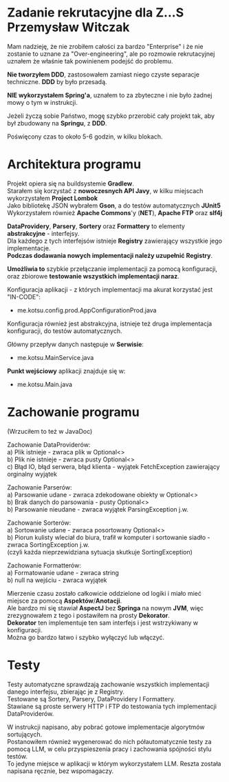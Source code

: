 # Zadanie rekrutacyjne dla Z...S Przemysław Witczak

Mam nadzieję, że nie zrobiłem całości za bardzo "Enterprise" i że nie zostanie to uznane za "Over-engineering", ale po rozmowie rekrutacyjnej uznałem że właśnie tak powinienem podejść do problemu.  

**Nie tworzyłem DDD**, zastosowałem zamiast niego czyste separacje techniczne. **DDD** by było przesadą.

**NIE wykorzystałem Spring'a**, uznałem to za zbyteczne i nie było żadnej mowy o tym w instrukcji.

Jeżeli życzą sobie Państwo, mogę szybko przerobić cały projekt tak, aby był zbudowany na **Springu**, z **DDD**.

Poświęcony czas to około 5-6 godzin, w kilku blokach.

# Architektura programu

Projekt opiera się na buildsystemie **Gradlew**.  
Starałem się korzystać z **nowoczesnych API Javy**, w kilku miejscach wykorzystałem **Project Lombok**  
Jako bibliotekę JSON wybrałem **Gson**, a do testów automatycznych **JUnit5**  
Wykorzystałem również **Apache Commons**'y (**NET**), **Apache FTP** oraz **slf4j**

**DataProvidery**, **Parsery**, **Sortery** oraz **Formattery** to elementy **abstrakcyjne** - interfejsy.  
Dla każdego z tych interfejsów istnieje **Registry** zawierający wszystkie jego implementacje.  
**Podczas dodawania nowych implementacji należy uzupełnić Registry**.  

**Umożliwia to** szybkie przełączanie implementacji za pomocą konfiguracji, oraz zbiorowe **testowanie wszystkich implementacji naraz**.

Konfiguracja aplikacji - z których implementacji ma akurat korzystać jest "IN-CODE":
* me.kotsu.config.prod.AppConfigurationProd.java
	
Konfiguracja również jest abstrakcyjna, istnieje też druga implementacja konfiguracji, do testów automatycznych.  


Główny przepływ danych następuje w **Serwisie**:
* me.kotsu.MainService.java

**Punkt wejściowy** aplikacji znajduje się w:
* me.kotsu.Main.java

# Zachowanie programu
(Wrzuciłem to też w JavaDoc)

Zachowanie DataProviderów:  
a) Plik istnieje - zwraca plik w Optional<>  
b) Plik nie istnieje - zwraca pusty Optional<>  
c) Błąd IO, błąd serwera, błąd klienta - wyjątek FetchException zawierający orginalny wyjątek  

Zachowanie Parserów:  
a) Parsowanie udane - zwraca zdekodowane obiekty w Optional<>  
b) Brak danych do parsowania - pusty Optional<>  
b) Parsowanie nieudane - zwraca wyjątek ParsingException j.w.  

Zachowanie Sorterów:  
a) Sortowanie udane - zwraca posortowany Optional<>  
b) Piorun kulisty wleciał do biura, trafił w komputer i sortowanie siadło - zwraca SortingException j.w.  
(czyli każda nieprzewidziana sytuacja skutkuje SortingException)

Zachowanie Formatterów:  
a) Formatowanie udane - zwraca string  
b) null na wejściu - zwraca wyjątek

Mierzenie czasu zostało całkowicie oddzielone od logiki i miało mieć miejsce za pomocą **Aspektów**/**Anotacji**.  
Ale bardzo mi się stawiał **AspectJ** bez **Springa** na nowym **JVM**, więc zrezygnowałem z tego i postawiłem na prosty **Dekorator**.  
**Dekorator** ten implementuje ten sam interfejs i jest wstrzykiwany w konfiguracji.  
Można go bardzo łatwo i szybko wyłączyć lub włączyć.

# Testy

Testy automatyczne sprawdzają zachowanie wszystkich implementacji danego interfejsu, zbierając je z Registry.  
Testowane są Sortery, Parsery,  DataProvidery I Formattery.  
Stawiane są proste serwery HTTP i FTP do testowania tych implementacji DataProviderów.

W instrukcji napisano, aby pobrać gotowe implementacje algorytmów sortujących.  
Postanowiłem również wygenerować do nich półautomatycznie testy za pomocą LLM, w celu przyspieszenia pracy i zachowania spójności stylu testów.  
To jedyne miejsce w aplikacji w którym wykorzystałem LLM. Reszta została napisana ręcznie, bez wspomagaczy.
